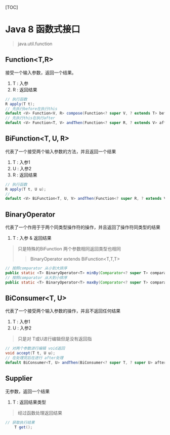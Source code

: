 [TOC]
# Java 8 函数式接口
> java.util.function
## Function<T,R>
接受一个输入参数，返回一个结果。
1. T : 入参
2. R : 返回结果
```java
// 执行函数
R apply(T t);
// 先执行before在执行this
default <V> Function<V, R> compose(Function<? super V, ? extends T> before) {}
// 先执行this在执行after
default <V> Function<T, V> andThen(Function<? super R, ? extends V> after) {}
```
## BiFunction<T, U, R>
代表了一个接受两个输入参数的方法，并且返回一个结果
1. T : 入参1
2. U : 入参2
3. R : 返回结果
```java
// 执行函数
R apply(T t, U u);
// 
default <V> BiFunction<T, U, V> andThen(Function<? super R, ? extends V> after) {}
```
## BinaryOperator<T>
代表了一个作用于于两个同类型操作符的操作，并且返回了操作符同类型的结果
1. T : 入参 & 返回结果
>只是特殊的BiFunction 两个参数相同返回类型也相同
>>BinaryOperator<T> extends BiFunction<T,T,T>
```java
// 按照comparator 从小到大排序
public static <T> BinaryOperator<T> minBy(Comparator<? super T> comparator) {}
// 按照comparator 从大到小排序
public static <T> BinaryOperator<T> maxBy(Comparator<? super T> comparator) {}
```
## BiConsumer<T, U>
代表了一个接受两个输入参数的操作，并且不返回任何结果
1. T : 入参1
2. U : 入参2
>只是对 T或U进行编辑但是没有返回指
```java
// 对两个参数进行编辑 void返回
void accept(T t, U u);
// 在处理完后在进行 after处理
default BiConsumer<T, U> andThen(BiConsumer<? super T, ? super U> after) {}

```
## Supplier<T>
无参数，返回一个结果
1. T : 返回结果类型
> 经过函数处理返回结果
```java
// 获取执行结果
    T get();
```